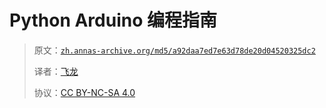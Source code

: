 # Python Arduino 编程指南

> 原文：[`zh.annas-archive.org/md5/a92daa7ed7e63d78de20d04520325dc2`](https://zh.annas-archive.org/md5/a92daa7ed7e63d78de20d04520325dc2)
> 
> 译者：[飞龙](https://github.com/wizardforcel)
> 
> 协议：[CC BY-NC-SA 4.0](http://creativecommons.org/licenses/by-nc-sa/4.0/)
